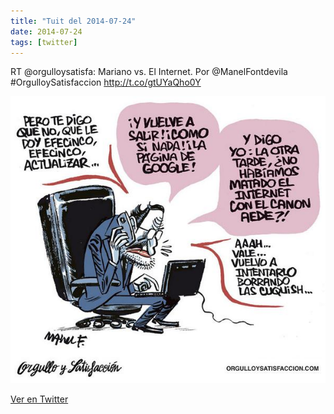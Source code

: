 ```yaml
---
title: "Tuit del 2014-07-24"
date: 2014-07-24
tags: [twitter]
---
```


RT @orgulloysatisfa: Mariano vs. El Internet. Por @ManelFontdevila #OrgulloySatisfaccion http://t.co/gtUYaQho0Y

![Imagen](/assets/images/492236822798675968-BtS8ziCIgAAiUWj.jpg)

[Ver en Twitter](https://twitter.com/i/web/status/492236822798675968)

